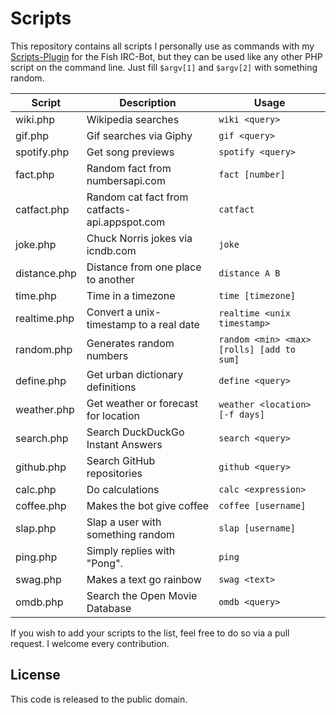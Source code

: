 # Scripts

This repository contains all scripts I personally use as commands with my [Scripts-Plugin](https://github.com/nkreer/Fish-Scripts) for the Fish IRC-Bot, but they can be used like any other PHP script on the command line. Just fill `$argv[1]` and `$argv[2]` with something random.

| Script 				| Description			| Usage |
|-------------------|-------------------|-------|
| wiki.php			| Wikipedia searches| `wiki <query>` |
| gif.php				| Gif searches via Giphy | `gif <query>` |
| spotify.php			| Get song previews | `spotify <query>`
| fact.php			| Random fact from numbersapi.com | `fact [number]` |
| catfact.php			| Random cat fact from catfacts-api.appspot.com | `catfact` |
| joke.php			| Chuck Norris jokes via icndb.com | `joke` |
| distance.php      | Distance from one place to another | `distance A B` |
| time.php			| Time in a timezone | `time [timezone]` |
| realtime.php		| Convert a unix-timestamp to a real date | `realtime <unix timestamp>` |
| random.php			| Generates random numbers | `random <min> <max> [rolls] [add to sum]` |
| define.php			| Get urban dictionary definitions | `define <query>` |
| weather.php			| Get weather or forecast for location | `weather <location> [-f days]` |
| search.php			| Search DuckDuckGo Instant Answers | `search <query>` |
| github.php			| Search GitHub repositories | `github <query>` |
| calc.php			| Do calculations | `calc <expression>` |
| coffee.php        | Makes the bot give coffee | `coffee [username]` |
| slap.php			| Slap a user with something random | `slap [username]` |
| ping.php			| Simply replies with "Pong". | `ping` |
| swag.php			| Makes a text go rainbow | `swag <text>` |
| omdb.php			| Search the Open Movie Database | `omdb <query>` |

If you wish to add your scripts to the list, feel free to do so via a pull request. I welcome every contribution.

## License

This code is released to the public domain.